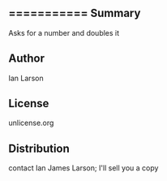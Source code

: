 ===========
Summary
-----------
Asks for a number and doubles it

Author
-------
Ian Larson 

License
-------
unlicense.org

Distribution
------------
contact Ian James Larson; I'll sell you a copy